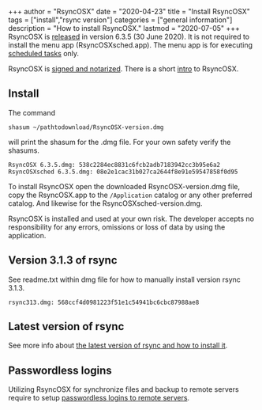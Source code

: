 +++
author = "RsyncOSX"
date = "2020-04-23"
title =  "Install RsyncOSX"
tags = ["install","rsync version"]
categories = ["general information"]
description = "How to install RsyncOSX."
lastmod = "2020-07-05"
+++
RsyncOSX is [released](https://github.com/rsyncOSX/RsyncOSX/releases/tag/v6.3.5) in version 6.3.5 (30 June 2020). It is not required to install the menu app (RsyncOSXsched.app). The menu app is for executing [scheduled tasks](/post/scheduletasks) only.

RsyncOSX is [signed and notarized](/post/notarized/). There is a short [intro](/post/intro/) to RsyncOSX.

## Install

The command

`shasum ~/pathtodownload/RsyncOSX-version.dmg`

will print the shasum for the .dmg file. For your own safety verify the shasums.
```
RsyncOSX 6.3.5.dmg: 538c2284ec8831c6fcb2adb7183942cc3b95e6a2
RsyncOSXsched 6.3.5.dmg: 08e2e1cac31b027ca2644f8e91e59547858f0d95
```
To install RsyncOSX open the downloaded RsyncOSX-version.dmg file, copy the RsyncOSX.app to the `/Application` catalog or any other preferred catalog. And likewise for the RsyncOSXsched-version.dmg.

RsyncOSX is installed and used at your own risk. The developer accepts no responsibility for any errors, omissions or loss of data by using the application.

## Version 3.1.3 of rsync

See readme.txt within dmg file for how to manually install version rsync 3.1.3.
```
rsync313.dmg: 568ccf4d0981223f51e1c54941bc6cbc87988ae8
```

## Latest version of rsync

See more info about [the latest version of rsync and how to install it](/post/rsync/).

## Passwordless logins

Utilizing RsyncOSX for synchronize files and backup to remote servers require to setup [passwordless logins to remote servers](/post/remotelogins/).
